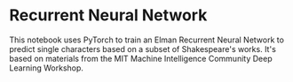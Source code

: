 # Recurrent Neural Network

This notebook uses PyTorch to train an Elman Recurrent Neural Network to predict single characters based on a subset of Shakespeare's works. It's based on materials from the MIT Machine Intelligence Community Deep Learning Workshop.

